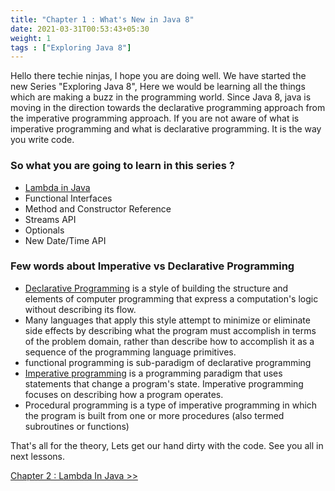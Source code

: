 ```yaml
---
title: "Chapter 1 : What's New in Java 8"
date: 2021-03-31T00:53:43+05:30
weight: 1
tags : ["Exploring Java 8"]
---
```


Hello there techie ninjas, I hope you are doing well. We have started the new Series "Exploring Java 8", Here we would be learning all the things which are making a buzz in the programming world. 
Since Java 8, java is moving in the direction towards the declarative programming approach from the imperative programming approach. 
If you are not aware of what is imperative programming and what is declarative programming. 
It is the way you write code. 

### So what you are going to learn in this series ?
* [Lambda in Java](/exploringjava8/chapter2/)
* Functional Interfaces
* Method and Constructor Reference
* Streams API
* Optionals
* New Date/Time API

### Few words about Imperative vs Declarative Programming

* [Declarative Programming](https://en.wikipedia.org/wiki/Declarative_programming) is a style of building the structure and elements of computer programming that express a computation's logic without describing its flow.
* Many languages that apply this style attempt to minimize or eliminate side effects by describing what the program must accomplish in terms of the problem domain, rather than describe how to accomplish it as a sequence of the programming language primitives.
* functional programming is sub-paradigm of declarative programming
* [Imperative programming](https://en.wikipedia.org/wiki/Imperative_programming) is a programming paradigm that uses statements that change a program's state. Imperative programming focuses on describing how a program operates.
* Procedural programming is a type of imperative programming in which the program is built from one or more procedures (also termed subroutines or functions)


That's all for the theory, Lets get our hand dirty with the code. See you all in next lessons.


[Chapter 2 : Lambda In Java >>](/exploringjava8/chapter2/) 